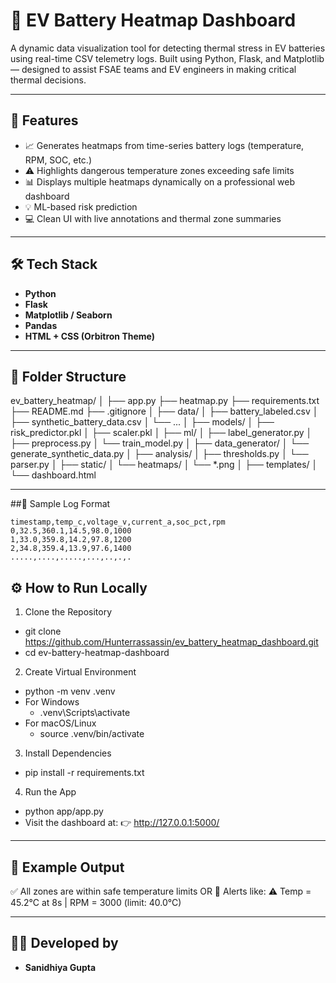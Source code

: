 # 🔋 EV Battery Heatmap Dashboard

A dynamic data visualization tool for detecting thermal stress in EV batteries using real-time CSV telemetry logs. Built using Python, Flask, and Matplotlib — designed to assist FSAE teams and EV engineers in making critical thermal decisions.

---

## 🚀 Features

- 📈 Generates heatmaps from time-series battery logs (temperature, RPM, SOC, etc.)
- ⚠️ Highlights dangerous temperature zones exceeding safe limits
- 📊 Displays multiple heatmaps dynamically on a professional web dashboard
- 💡 ML-based risk prediction
- 💻 Clean UI with live annotations and thermal zone summaries

---

## 🛠️ Tech Stack

- **Python**
- **Flask**
- **Matplotlib / Seaborn**
- **Pandas**
- **HTML + CSS (Orbitron Theme)**

---

## 📁 Folder Structure

ev_battery_heatmap/
│
├── app.py
├── heatmap.py
├── requirements.txt
├── README.md
├── .gitignore
│
├── data/
│   ├── battery_labeled.csv
│   ├── synthetic_battery_data.csv
│   └── ...
│
├── models/
│   ├── risk_predictor.pkl
│   ├── scaler.pkl
│
├── ml/
│   ├── label_generator.py
│   ├── preprocess.py
│   └── train_model.py
│
├── data_generator/
│   └── generate_synthetic_data.py
│
├── analysis/
│   ├── thresholds.py
│   └── parser.py
│
├── static/
│   └── heatmaps/
│       └── *.png
│
├── templates/
│   └── dashboard.html




---

##🧪 Sample Log Format

```csv
timestamp,temp_c,voltage_v,current_a,soc_pct,rpm
0,32.5,360.1,14.5,98.0,1000
1,33.0,359.8,14.2,97.8,1200
2,34.8,359.4,13.9,97.6,1400
.....,....,.....,...,..,.,.
```
## ⚙️ How to Run Locally
1. Clone the Repository

- git clone  https://github.com/Hunterrassassin/ev_battery_heatmap_dashboard.git
- cd ev-battery-heatmap-dashboard
2. Create Virtual Environment
- python -m venv .venv
- For Windows
  - .venv\Scripts\activate
- For macOS/Linux
  - source .venv/bin/activate
3. Install Dependencies
- pip install -r requirements.txt
4. Run the App
- python app/app.py
- Visit the dashboard at:
👉 http://127.0.0.1:5000/
---

## 🧪 Example Output
✅ All zones are within safe temperature limits
OR
🚨 Alerts like:
⚠️ Temp = 45.2°C at 8s | RPM = 3000 (limit: 40.0°C)

---

## 👨‍💻 Developed by
- **Sanidhiya Gupta**


